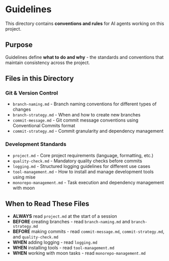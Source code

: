 # Guidelines

This directory contains **conventions and rules** for AI agents working on this project.

## Purpose

Guidelines define **what to do and why** - the standards and conventions that maintain consistency across the project.

## Files in this Directory

### Git & Version Control

- `branch-naming.md` - Branch naming conventions for different types of changes
- `branch-strategy.md` - When and how to create new branches
- `commit-message.md` - Git commit message conventions using Conventional Commits format
- `commit-strategy.md` - Commit granularity and dependency management

### Development Standards

- `project.md` - Core project requirements (language, formatting, etc.)
- `quality-check.md` - Mandatory quality checks before commits
- `logging.md` - Structured logging guidelines for different use cases
- `tool-management.md` - How to install and manage development tools using mise
- `monorepo-management.md` - Task execution and dependency management with moon

## When to Read These Files

- **ALWAYS** read `project.md` at the start of a session
- **BEFORE** creating branches - read `branch-naming.md` and `branch-strategy.md`
- **BEFORE** making commits - read `commit-message.md`, `commit-strategy.md`, and `quality-check.md`
- **WHEN** adding logging - read `logging.md`
- **WHEN** installing tools - read `tool-management.md`
- **WHEN** working with moon tasks - read `monorepo-management.md`
